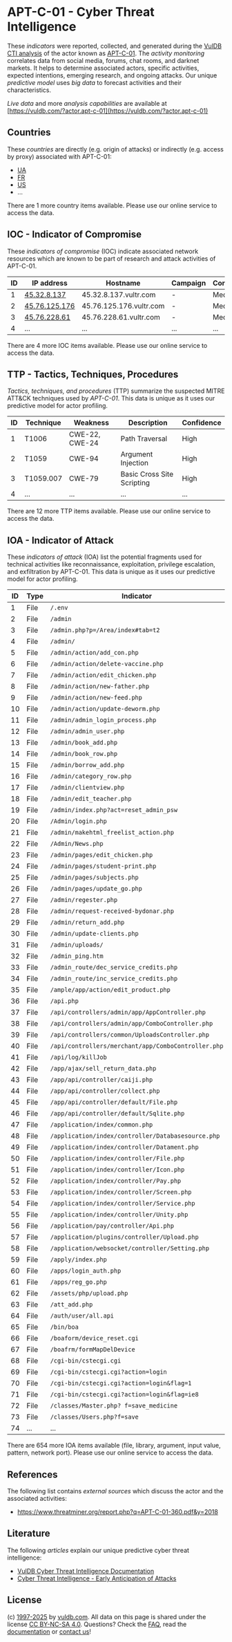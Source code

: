 # APT-C-01 - Cyber Threat Intelligence

These _indicators_ were reported, collected, and generated during the [VulDB CTI analysis](https://vuldb.com/?kb.cti) of the actor known as [APT-C-01](https://vuldb.com/?actor.apt-c-01). The _activity monitoring_ correlates data from social media, forums, chat rooms, and darknet markets. It helps to determine associated actors, specific activities, expected intentions, emerging research, and ongoing attacks. Our unique _predictive model_ uses _big data_ to forecast activities and their characteristics.

_Live data_ and more _analysis capabilities_ are available at [https://vuldb.com/?actor.apt-c-01](https://vuldb.com/?actor.apt-c-01)

## Countries

These _countries_ are directly (e.g. origin of attacks) or indirectly (e.g. access by proxy) associated with APT-C-01:

* [UA](https://vuldb.com/?country.ua)
* [FR](https://vuldb.com/?country.fr)
* [US](https://vuldb.com/?country.us)
* ...

There are 1 more country items available. Please use our online service to access the data.

## IOC - Indicator of Compromise

These _indicators of compromise_ (IOC) indicate associated network resources which are known to be part of research and attack activities of APT-C-01.

ID | IP address | Hostname | Campaign | Confidence
-- | ---------- | -------- | -------- | ----------
1 | [45.32.8.137](https://vuldb.com/?ip.45.32.8.137) | 45.32.8.137.vultr.com | - | Medium
2 | [45.76.125.176](https://vuldb.com/?ip.45.76.125.176) | 45.76.125.176.vultr.com | - | Medium
3 | [45.76.228.61](https://vuldb.com/?ip.45.76.228.61) | 45.76.228.61.vultr.com | - | Medium
4 | ... | ... | ... | ...

There are 4 more IOC items available. Please use our online service to access the data.

## TTP - Tactics, Techniques, Procedures

_Tactics, techniques, and procedures_ (TTP) summarize the suspected MITRE ATT&CK techniques used by _APT-C-01_. This data is unique as it uses our predictive model for actor profiling.

ID | Technique | Weakness | Description | Confidence
-- | --------- | -------- | ----------- | ----------
1 | T1006 | CWE-22, CWE-24 | Path Traversal | High
2 | T1059 | CWE-94 | Argument Injection | High
3 | T1059.007 | CWE-79 | Basic Cross Site Scripting | High
4 | ... | ... | ... | ...

There are 12 more TTP items available. Please use our online service to access the data.

## IOA - Indicator of Attack

These _indicators of attack_ (IOA) list the potential fragments used for technical activities like reconnaissance, exploitation, privilege escalation, and exfiltration by APT-C-01. This data is unique as it uses our predictive model for actor profiling.

ID | Type | Indicator | Confidence
-- | ---- | --------- | ----------
1 | File | `/.env` | Low
2 | File | `/admin` | Low
3 | File | `/admin.php?p=/Area/index#tab=t2` | High
4 | File | `/admin/` | Low
5 | File | `/admin/action/add_con.php` | High
6 | File | `/admin/action/delete-vaccine.php` | High
7 | File | `/admin/action/edit_chicken.php` | High
8 | File | `/admin/action/new-father.php` | High
9 | File | `/admin/action/new-feed.php` | High
10 | File | `/admin/action/update-deworm.php` | High
11 | File | `/admin/admin_login_process.php` | High
12 | File | `/admin/admin_user.php` | High
13 | File | `/admin/book_add.php` | High
14 | File | `/admin/book_row.php` | High
15 | File | `/admin/borrow_add.php` | High
16 | File | `/admin/category_row.php` | High
17 | File | `/admin/clientview.php` | High
18 | File | `/admin/edit_teacher.php` | High
19 | File | `/admin/index.php?act=reset_admin_psw` | High
20 | File | `/Admin/login.php` | High
21 | File | `/admin/makehtml_freelist_action.php` | High
22 | File | `/Admin/News.php` | High
23 | File | `/admin/pages/edit_chicken.php` | High
24 | File | `/admin/pages/student-print.php` | High
25 | File | `/admin/pages/subjects.php` | High
26 | File | `/admin/pages/update_go.php` | High
27 | File | `/admin/regester.php` | High
28 | File | `/admin/request-received-bydonar.php` | High
29 | File | `/admin/return_add.php` | High
30 | File | `/admin/update-clients.php` | High
31 | File | `/admin/uploads/` | High
32 | File | `/admin_ping.htm` | High
33 | File | `/admin_route/dec_service_credits.php` | High
34 | File | `/admin_route/inc_service_credits.php` | High
35 | File | `/ample/app/action/edit_product.php` | High
36 | File | `/api.php` | Medium
37 | File | `/api/controllers/admin/app/AppController.php` | High
38 | File | `/api/controllers/admin/app/ComboController.php` | High
39 | File | `/api/controllers/common/UploadsController.php` | High
40 | File | `/api/controllers/merchant/app/ComboController.php` | High
41 | File | `/api/log/killJob` | High
42 | File | `/app/ajax/sell_return_data.php` | High
43 | File | `/app/api/controller/caiji.php` | High
44 | File | `/app/api/controller/collect.php` | High
45 | File | `/app/api/controller/default/File.php` | High
46 | File | `/app/api/controller/default/Sqlite.php` | High
47 | File | `/application/index/common.php` | High
48 | File | `/application/index/controller/Databasesource.php` | High
49 | File | `/application/index/controller/Datament.php` | High
50 | File | `/application/index/controller/File.php` | High
51 | File | `/application/index/controller/Icon.php` | High
52 | File | `/application/index/controller/Pay.php` | High
53 | File | `/application/index/controller/Screen.php` | High
54 | File | `/application/index/controller/Service.php` | High
55 | File | `/application/index/controller/Unity.php` | High
56 | File | `/application/pay/controller/Api.php` | High
57 | File | `/application/plugins/controller/Upload.php` | High
58 | File | `/application/websocket/controller/Setting.php` | High
59 | File | `/apply/index.php` | High
60 | File | `/apps/login_auth.php` | High
61 | File | `/apps/reg_go.php` | High
62 | File | `/assets/php/upload.php` | High
63 | File | `/att_add.php` | Medium
64 | File | `/auth/user/all.api` | High
65 | File | `/bin/boa` | Medium
66 | File | `/boaform/device_reset.cgi` | High
67 | File | `/boafrm/formMapDelDevice` | High
68 | File | `/cgi-bin/cstecgi.cgi` | High
69 | File | `/cgi-bin/cstecgi.cgi?action=login` | High
70 | File | `/cgi-bin/cstecgi.cgi?action=login&flag=1` | High
71 | File | `/cgi-bin/cstecgi.cgi?action=login&flag=ie8` | High
72 | File | `/classes/Master.php? f=save_medicine` | High
73 | File | `/classes/Users.php?f=save` | High
74 | ... | ... | ...

There are 654 more IOA items available (file, library, argument, input value, pattern, network port). Please use our online service to access the data.

## References

The following list contains _external sources_ which discuss the actor and the associated activities:

* https://www.threatminer.org/report.php?q=APT-C-01-360.pdf&y=2018

## Literature

The following _articles_ explain our unique predictive cyber threat intelligence:

* [VulDB Cyber Threat Intelligence Documentation](https://vuldb.com/?kb.cti)
* [Cyber Threat Intelligence - Early Anticipation of Attacks](https://www.scip.ch/en/?labs.20201022)

## License

(c) [1997-2025](https://vuldb.com/?kb.changelog) by [vuldb.com](https://vuldb.com/?kb.about). All data on this page is shared under the license [CC BY-NC-SA 4.0](https://creativecommons.org/licenses/by-nc-sa/4.0/). Questions? Check the [FAQ](https://vuldb.com/?kb.faq), read the [documentation](https://vuldb.com/?kb) or [contact us](https://vuldb.com/?contact)!

